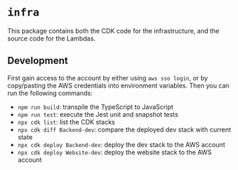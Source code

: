# `infra`

This package contains both the CDK code for the infrastructure, and the source code for the Lambdas.

## Development

First gain access to the account by either using `aws sso login`, or by copy/pasting the AWS credentials into environment variables. Then you can run the following commands:

* `npm run build`: transpile the TypeScript to JavaScript
* `npm run test`: execute the Jest unit and snapshot tests
* `npx cdk list`: list the CDK stacks
* `npx cdk diff Backend-dev`: compare the deployed dev stack with current state
* `npx cdk deploy Backend-dev`: deploy the dev stack to the AWS account
* `npx cdk deploy Website-dev`: deploy the website stack to the AWS account
